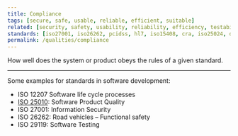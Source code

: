```yaml
---
title: Compliance
tags: [secure, safe, usable, reliable, efficient, suitable]
related: [security, safety, usability, reliability, efficiency, testability]
standards: [iso27001, iso26262, pcidss, hl7, iso15408, cra, iso25024, do178c, sox]
permalink: /qualities/compliance
---
```


How well does the system or product obeys the rules of a given standard.

<hr>

Some examples for standards in software development:

- ISO 12207 Software life cycle processes
- [ISO 25010](/references/#iso-25010-2023): Software Product Quality
- ISO 27001: Information Security
- ISO 26262: Road vehicles – Functional safety
- ISO 29119: Software Testing
